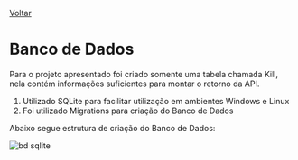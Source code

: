 [Voltar](../README.md)

# Banco de Dados

Para o projeto apresentado foi criado somente uma tabela chamada Kill, nela contém informações suficientes para montar o retorno da API.

1. Utilizado SQLite para facilitar utilização em ambientes Windows e Linux
2. Foi utilizado Migrations para criação do Banco de Dados

Abaixo segue estrutura de criação do Banco de Dados:

![bd sqlite](https://user-images.githubusercontent.com/44147082/47764130-9c4e7400-dca2-11e8-9b9c-3ecc1eca9cce.PNG)
